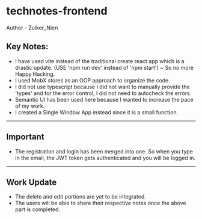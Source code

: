 # technotes-frontend

Author - Zulker_Nien

Key Notes:
---------
- I have used vite instead of the traditional create react app which is a drastic update. (USE 'npm run dev' instead of 'npm start')
  ~ So no more Happy Hacking.
- I used MobX stores as an OOP approach to organize the code.
- I did not use typescript because I did not want to manually provide the 'types' and for the error control, I did not need to autocheck the errors.
- Semantic UI has been used here because I wanted to increase the pace of my work.
- I created a Single Window App instead since it is a small function.

---------
Important
---------
- The registration and login has been merged into one. So when you type in the email, the JWT token gets authenticated and you will be logged in.

-----------
Work Update
-----------
- The delete and edit portions are yet to be integrated. 
- The users will be able to share their respective notes once the above part is completed.

